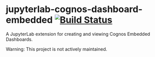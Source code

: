 # jupyterlab-cognos-dashboard-embedded [![Build Status](https://travis-ci.org/IBM/jupyterlab-cognos-dashboard-embedded.svg?branch=master)](https://travis-ci.org/IBM/jupyterlab-cognos-dashboard-embedded)

A JupyterLab extension for creating and viewing Cognos Embedded Dashboards.

Warning: This project is not actively maintained.
